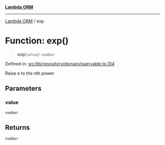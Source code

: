 [**Lambda ORM**](../README.md)

***

[Lambda ORM](../README.md) / exp

# Function: exp()

> **exp**(`value`): `number`

Defined in: [src/lib/repository/domain/queryable.ts:314](https://github.com/lambda-orm/lambdaorm-base/blob/5f10bdc7d0f008296efbcbe89bc2bf1ed03aaaef/src/lib/repository/domain/queryable.ts#L314)

Raise e to the nth power

## Parameters

### value

`number`

## Returns

`number`
